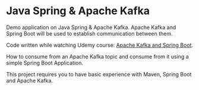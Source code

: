 # Java Spring & Apache Kafka

Demo application on Java Spring & Apache Kafka. Apache Kafka and Spring Boot will be used to establish communication between them.

Code written while watching Udemy course: [Apache Kafka and Spring Boot](https://www.udemy.com/course/apache-kafka-and-spring-boot-consumer-producer/).

How to consume from an Apache Kafka topic and consume from it using a simple Spring Boot Application. 

This project requires you to have basic experience with Maven, Spring Boot and Apache Kafka.
